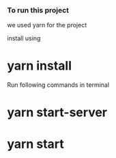 ### To run this project

we used yarn for the project

install using 
# yarn install

Run following commands in terminal
# yarn start-server
# yarn start